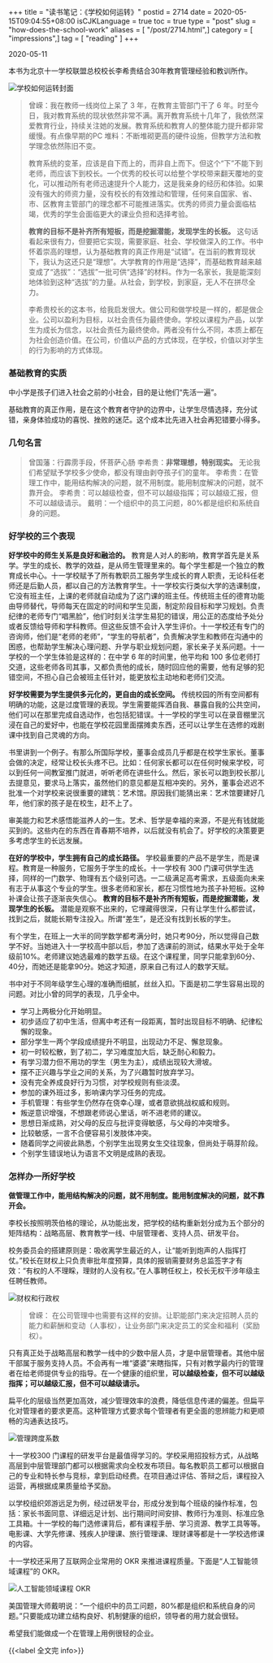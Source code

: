 +++
title = "读书笔记：《学校如何运转》"
postid = 2714
date = 2020-05-15T09:04:55+08:00
isCJKLanguage = true
toc = true
type = "post"
slug = "how-does-the-school-work"
aliases = [ "/post/2714.html",]
category = [ "impressions",]
tag = [ "reading" ]
+++

2020-05-11

本书为北京十一学校联盟总校校长李希贵结合30年教育管理经验和教训所作。

![学校如何运转封面](/uploads/2020/05/book-how-does-the-school-work.jpg)

<!--more-->

> 曾嵘：我在教师一线岗位上呆了 3 年，在教育主管部门干了 6 年。时至今日，我对教育系统的现状依然非常不满。离开教育系统十几年了，我依然深爱教育行业，持续关注她的发展。教育系统和教育人的整体能力提升都非常缓慢。有点像早期的PC 堆料：不断堆砌更高的硬件设施，但教学方法和教学理念依然陈旧不变。
>
> 教育系统的变革，应该是自下而上的，而非自上而下。但这个“下”不能下到老师，而应该下到校长。一个优秀的校长可以给整个学校带来翻天覆地的变化，可以推动所有老师迅速提升个人能力，这是我亲身的经历和体验。如果没有强大的师资力量，没有校长的有效推动和管理，任何来自国家、省、市、区教育主管部门的理念都不可能推进落实。优秀的师资力量会面临枯竭，优秀的学生会面临更大的课业负担和选择考验。
>
> **教育的目标不是补齐所有短板，而是挖掘潜能，发现学生的长板。** 这句话看起来很有力，但要把它实现，需要家庭、社会、学校做深入的工作。书中怀着崇高的理想，认为基础教育的真正作用是“试错”。在当前的教育现状下，我认为这还只是“理想”。大学教育的作用是“选择”，而基础教育越来越变成了“选拔”：“选拔”一批可供“选择”的材料。作为一名家长，我是能深刻地体验到这种“选拔”的力量。从社会，到学校，到家庭，无人不在拼尽全力。
> 
> 李希贵校长的这本书，给我启发很大。做公司和做学校是一样的，都是做企业。公司以盈利为目标，以社会责任为最终使命。学校以课程为产品，以学生为成长为信念，以社会责任为最终使命。两者没有什么不同，本质上都在为社会创造价值。在公司，价值以产品的方式体现，在学校，价值以对学生的行为影响的方式体现。

### 基础教育的实质

中小学是孩子们进入社会之前的小社会，目的是让他们“先活一遍”。

基础教育的真正作用，是在这个教育者守护的边界中，让学生尽情选择，充分试错，亲身体验成功的喜悦、挫败的迷茫。这个成本比先进入社会再犯错要小得多。

### 几句名言

> 曾国藩：行霹雳手段，怀菩萨心肠
> 李希贵：**非常理想，特别现实。** 无论我们希望赋予学校多少使命，都没有理由剥夺孩子们的童年。
> 李希贵：在管理工作中，能用结构解决的问题，就不用制度。能用制度解决的问题，就不靠开会。
> 李希贵：可以越级检查，但不可以越级指挥；可以越级汇报，但不可以越级请示。
> 戴明：一个组织中的员工问题，80%都是组织和系统自身的问题。

### 好学校的三个表现

**好学校中的师生关系是良好和融洽的。** 教育是人对人的影响，教育学首先是关系学。学生的成长、教学的效益，是从师生管理里来的。每个学生都是一个独立的教育成长中心。十一学校赋予了所有教职员工服务学生成长的育人职责，无论科任老师还是后勤人员，都以自己的方法教育学生。十一学校实行类似大学的选课制度，它没有班主任，上课的老师就自动成为了这门课的班主任。传统班主任的德育功能由导师替代，导师每天在固定的时间和学生见面，制定阶段目标和学习规划。负责纪律的老师专门“唱黑脸”，他们时刻关注学生易犯的错误，用公正的态度给予处分或者反馈给导师和学科教师。但这些反馈不会计入学生评价。十一学校还有专门的咨询师，他们是“老师的老师”，“学生的导航者”，负责解决学生和教师在沟通中的困惑，也帮助学生解决心理问题、升学与职业规划问题，家长亲子关系问题。十一学校的一个学生体验是这样的：在中学 6 年的时间里，他平均和 100 多位老师打交道，这些老师各司其事，又都负责他的成长，随时回应他的需要，他有足够的犯错空间，不担心自己会被班主任针对，能更放松主动地和老师们交流。

**好学校需要为学生提供多元化的，更自由的成长空间。** 传统校园的所有空间都有明确的功能，这是过度管理的表现。学生需要能挥洒自我、暴露自我的公共空间，他们可以在那里完成自选动作，也包括犯错误。十一学校的学生可以在录音棚里沉浸在自己的爱好中，也能在学校花园里面摆摊卖东西，还可以让学生在选修的戏剧课中找到自己灵魂的方向。

书里讲到一个例子。有那么所国际学校，董事会成员几乎都是在校学生家长。董事会做的决定，经常让校长头疼不已。比如：任何家长都可以在任何时候来学校，可以到任何一间教室推门就进，听听老师在讲些什么。然后，家长可以跑到校长那儿去提意见，要求马上落实，虽然他们的意见都是互相冲突的。另外，董事会迟迟不批准一个对学校来说很重要的建筑：艺术馆。原因我们能猜出来：艺术馆要建好几年，他们家的孩子是在校生，赶不上了。

审美能力和艺术感悟能滋养人的一生。艺术、哲学是幸福的来源，不是光有钱就能买到的。这些内在的东西在青春期不培养，以后就没有机会了。好学校的决策要更多考虑学生的长远发展。

**在好的学校中，学生拥有自己的成长路径。** 学校最重要的产品不是学生，而是课程。教育是一种服务，它服务于学生的成长。十一学校有 300 门课可供学生选择，同样的一门数学、物理有五个级别可选。一二级满足高考需求，五级面向未来有志于从事这个专业的学生。很多老师和家长，都在习惯性地为孩子补短板。这种补课会让孩子逐渐丧失信心。 **教育的目标不是补齐所有短板，而是挖掘潜能，发现学生的长板。** 潜能是观察不出来的，它埋藏得很深，只有让学生什么都尝试，找到之后，就能长期专注投入。所谓“差生”，是还没有找到长板的学生。

有个学生，在班上一大半的同学数学都考满分时，她只考90分，所以觉得自己数学不好。当她进入十一学校高中部以后，参加了选课前的测试，结果水平处于全年级前10%。老师建议她选最难的数学五级。在这个课程里，同学只能拿到60分、40分，而她还是能拿90分。她这才知道，原来自己有过人的数学天赋。

书中对于不同年级学生心理的准确而细腻，丝丝入扣。下面是初二学生容易出现的问题。对比小曾的同学的表现，几乎全中。

- 学习上两极分化开始明显。
- 初步适应了初中生活，但离中考还有一段距离，暂时出现目标不明确、纪律松懈的现象。
- 部分学生一两个学段成绩提升不明显，出现动力不足、懈怠现象。
- 初一时较松散，到了初二，学习难度加大后，缺乏耐心和毅力。
- 有学习潜力但不用功的学生（男生为主），成绩出现较大滑坡。
- 摆不正兴趣与学业之间的关系，为了兴趣暂时放弃学习。
- 没有完全养成良好行为习惯，对学校规则有些淡漠。
- 参加的课外班过多，影响课内学习任务的完成。
- 手机管理：有些学生仍然存在侥幸心理，或者意欲挑战权威和规则。
- 叛逆意识增强，不想跟老师说心里话，听不进老师的建议。
- 思想日渐成熟，对父母的反应与批评变得敏感，与父母的冲突增多。
- 比较敏感，一言不合便容易引发肢体冲突。
- 随着同学之间彼此熟悉，个别学生出现男女生交往现象，但尚处于萌芽阶段。
- 个别学生错误地认为语言不文明是成熟的表现。

### 怎样办一所好学校

**做管理工作中，能用结构解决的问题，就不用制度。能用制度解决的问题，就不靠开会。**

李校长按照明茨伯格的理论，从功能出发，把学校的结构重新划分成为五个部分的矩阵结构：战略高层、教育教学一线、中层管理者、支持人员、研发平台。

校务委员会的搭建原则是：吸收离学生最近的人，让“能听到炮声的人指挥打仗。”校长在财权上只负责审批年度预算，具体的报销需要财务总监签字才有效：“有权的人不理睬，理财的人没有权。”在人事聘任权上，校长无权干涉年级主任聘任教师。

![财权和行政权](/uploads/2020/05/book-img01.jpg)

> 曾嵘： 在公司管理中也需要有这样的安排。让职能部门来决定招聘人员的能力和薪酬和变动（人事权），让业务部门来决定员工的奖金和福利（奖励权）。

只有真正处于战略高层和教学一线中的少数中层人员，才是中层管理者。其他中层干部属于服务支持人员。不会再有一堆“婆婆”来瞎指挥，只有对教学最内行的管理者在给老师提供专业的指导。在一个健康的组织里，**可以越级检查，但不可以越级指挥；可以越级汇报，但不可以越级请示。**

扁平化的层级当然更加高效，减少管理效率的浪费，降低信息传递的偏差。但扁平化对管理者的要求更高。这种管理方式要求每个管理者有更全面的思辨能力和更顺畅的沟通表达技巧。

![管理跨度系数](/uploads/2020/05/book-img02.jpg)

十一学校300 门课程的研发平台是最值得学习的。学校采用招投标方式，从战略高层到中层管理部门都可以根据需求向全校发布项目。每名教职员工都可以根据自己的专业和特长参与竞标，拿到启动经费。在项目通过评估、答辩之后，课程投入运营，再根据成果质量给予奖励。

以学校组织郊游远足为例，经过研发平台，形成分发到每个班级的操作标准，包括：家长书面同意、详细远足计划、出行期间时间安排、教师行为准则、标准应急工具箱。十一学校的每门选修课背后，都有课程手册、学习资源、教学工具等等。电影课、大学先修课、残疾人护理课、旅行管理课、理财课等都是十一学校选修课的内容。

十一学校还采用了互联网企业常用的 OKR 来推进课程质量。下面是“人工智能领域课程”的 OKR。

![人工智能领域课程 OKR](/uploads/2020/05/book-img03.jpg)

美国管理大师戴明说：“一个组织中的员工问题，80%都是组织和系统自身的问题。”只要能成功建立结构良好、机制健康的组织，领导者的用力就会很轻。

希望我们能做成一个在管理上用例很轻的企业。

{{<label 全文完 info>}}